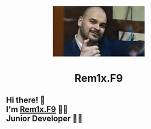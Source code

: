 <div align="center">
    <a href="https://github.com/Rem1xF9/Porfolio_DEMO" rel="noopener" target="_blank">
      <img width="250" src="images.jpg" alt="Logo" />
    </a>
  </div>
  
  <h1 align="center">Rem1x.F9</h1>
  
  ## Hi there! 👋<br>I'm [Rem1x.F9](https://github.com/Rem1xF9/Porfolio_DEMO) 🦸‍♂️<br>Junior Developer 👨‍💻  

